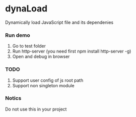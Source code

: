 # dynaLoad
Dynamically load JavaScript file and its dependenies

### Run demo
1. Go to test folder
2. Run http-server (you need first npm install http-server -g)
3. Open and debug in browser

### TODO
1. Support user config of js root path
2. Support non singleton module

### Notics
Do not use this in your project
